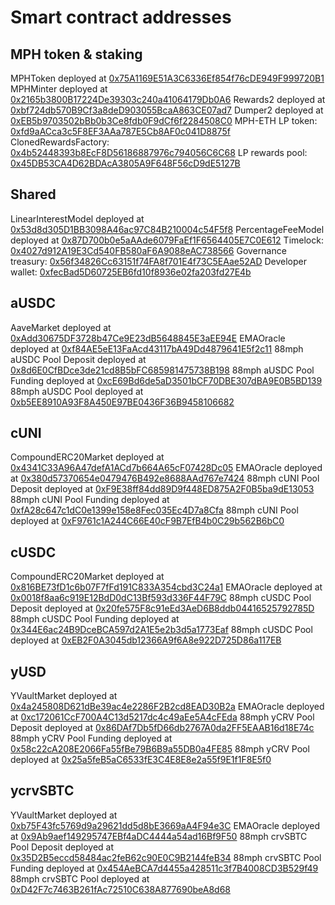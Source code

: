 # Smart contract addresses

## MPH token & staking

MPHToken deployed at [0x75A1169E51A3C6336Ef854f76cDE949F999720B1](https://etherscan.io/address/0x75A1169E51A3C6336Ef854f76cDE949F999720B1)
MPHMinter deployed at [0x2165b3800B17224De39303c240a41064179Db0A6](https://etherscan.io/address/0x2165b3800B17224De39303c240a41064179Db0A6)
Rewards2 deployed at [0xbf724db570B9Cf3a8deD903055BcaA863CE07ad7](https://etherscan.io/address/0xbf724db570B9Cf3a8deD903055BcaA863CE07ad7)
Dumper2 deployed at [0xEB5b9703502bBb0b3Ce8fdb0F9dCf6f2284508C0](https://etherscan.io/address/0xEB5b9703502bBb0b3Ce8fdb0F9dCf6f2284508C0)
MPH-ETH LP token: [0xfd9aACca3c5F8EF3AAa787E5Cb8AF0c041D8875f](https://etherscan.io/address/0xfd9aACca3c5F8EF3AAa787E5Cb8AF0c041D8875f)
ClonedRewardsFactory: [0x4b52448393b8EcF8D56186887976c794056C6C68](https://etherscan.io/address/0x4b52448393b8EcF8D56186887976c794056C6C68)
LP rewards pool: [0x45DB53CA4D62BDAcA3805A9F648F56cD9dE5127B](https://etherscan.io/address/0x45DB53CA4D62BDAcA3805A9F648F56cD9dE5127B)

## Shared

LinearInterestModel deployed at [0x53d8d305D1BB3098A46ac97C84B210004c54F5f8](https://etherscan.io/address/0x53d8d305D1BB3098A46ac97C84B210004c54F5f8)
PercentageFeeModel deployed at [0x87D700b0e5aAAde6079FaEf1F6564405E7C0E612](https://etherscan.io/address/0x87D700b0e5aAAde6079FaEf1F6564405E7C0E612)
Timelock: [0x4027d912A19E3Cd540FB580aF6A9088eAC738566](https://etherscan.io/address/0x4027d912A19E3Cd540FB580aF6A9088eAC738566)
Governance treasury: [0x56f34826Cc63151f74FA8f701E4f73C5EAae52AD](https://etherscan.io/address/0x56f34826Cc63151f74FA8f701E4f73C5EAae52AD)
Developer wallet: [0xfecBad5D60725EB6fd10f8936e02fa203fd27E4b](https://etherscan.io/address/0xfecBad5D60725EB6fd10f8936e02fa203fd27E4b)

## aUSDC

AaveMarket deployed at [0xAdd30675DF3728b47Ce9E23dB5648845E3aEE94E](https://etherscan.io/address/0xAdd30675DF3728b47Ce9E23dB5648845E3aEE94E)
EMAOracle deployed at [0xf84AE5eE13FaAcd43117bA49Dd4879641E5f2c11](https://etherscan.io/address/0xf84AE5eE13FaAcd43117bA49Dd4879641E5f2c11)
88mph aUSDC Pool Deposit deployed at [0x8d6E0CfBDce3de21cd8B5bFC685981475738B198](https://etherscan.io/address/0x8d6E0CfBDce3de21cd8B5bFC685981475738B198)
88mph aUSDC Pool Funding deployed at [0xcE69Bd6de5aD3501bCF70DBE307dBA9E0B5BD139](https://etherscan.io/address/0xcE69Bd6de5aD3501bCF70DBE307dBA9E0B5BD139)
88mph aUSDC Pool deployed at [0xb5EE8910A93F8A450E97BE0436F36B9458106682](https://etherscan.io/address/0xb5EE8910A93F8A450E97BE0436F36B9458106682)

## cUNI

CompoundERC20Market deployed at [0x4341C33A96A47defA1ACd7b664A65cF07428Dc05](https://etherscan.io/address/0x4341C33A96A47defA1ACd7b664A65cF07428Dc05)
EMAOracle deployed at [0x380d57370654e0479476B492e8688AAd767e7424](https://etherscan.io/address/0x380d57370654e0479476B492e8688AAd767e7424)
88mph cUNI Pool Deposit deployed at [0xF9E38ff84dd89D9f448ED875A2F0B5ba9dE13053](https://etherscan.io/address/0xF9E38ff84dd89D9f448ED875A2F0B5ba9dE13053)
88mph cUNI Pool Funding deployed at [0xfA28c647c1dC0e1399e158e8Fec035Ec4D7a8Cfa](https://etherscan.io/address/0xfA28c647c1dC0e1399e158e8Fec035Ec4D7a8Cfa)
88mph cUNI Pool deployed at [0xF9761c1A244C66E40cF9B7EfB4b0C29b562B6bC0](https://etherscan.io/address/0xF9761c1A244C66E40cF9B7EfB4b0C29b562B6bC0)

## cUSDC

CompoundERC20Market deployed at [0x816BE73fD1c6b07F7fFd191C833A354cbd3C24a1](https://etherscan.io/address/0x816BE73fD1c6b07F7fFd191C833A354cbd3C24a1)
EMAOracle deployed at [0x0018f8aa6c919E12BdD0dC13Bf593d336F44F79C](https://etherscan.io/address/0x0018f8aa6c919E12BdD0dC13Bf593d336F44F79C)
88mph cUSDC Pool Deposit deployed at [0x20fe575F8c91eEd3AeD6B8ddb04416525792785D](https://etherscan.io/address/0x20fe575F8c91eEd3AeD6B8ddb04416525792785D)
88mph cUSDC Pool Funding deployed at [0x344E6ac24B9DceBCA597d2A1E5e2b3d5a1773Eaf](https://etherscan.io/address/0x344E6ac24B9DceBCA597d2A1E5e2b3d5a1773Eaf)
88mph cUSDC Pool deployed at [0xEB2F0A3045db12366A9f6A8e922D725D86a117EB](https://etherscan.io/address/0xEB2F0A3045db12366A9f6A8e922D725D86a117EB)

## yUSD

YVaultMarket deployed at [0x4a245808D621dBe39ac4e2286F2B2cd8EAD30B2a](https://etherscan.io/address/0x4a245808D621dBe39ac4e2286F2B2cd8EAD30B2a)
EMAOracle deployed at [0xc172061CcF700A4C13d5217dc4c49aEe5A4cFEda](https://etherscan.io/address/0xc172061CcF700A4C13d5217dc4c49aEe5A4cFEda)
88mph yCRV Pool Deposit deployed at [0x86DAf7Db5fD66db2767A0da2FF5EAAB16d18E74c](https://etherscan.io/address/0x86DAf7Db5fD66db2767A0da2FF5EAAB16d18E74c)
88mph yCRV Pool Funding deployed at [0x58c22cA208E2066Fa55fBe79B6B9a55DB0a4FE85](https://etherscan.io/address/0x58c22cA208E2066Fa55fBe79B6B9a55DB0a4FE85)
88mph yCRV Pool deployed at [0x25a5feB5aC6533fE3C4E8E8e2a55f9E1f1F8E5f0](https://etherscan.io/address/0x25a5feB5aC6533fE3C4E8E8e2a55f9E1f1F8E5f0)

## ycrvSBTC

YVaultMarket deployed at [0xb75F43fc5769d9a29621dd5d8bE3669aA4F94e3C](https://etherscan.io/address/0xb75F43fc5769d9a29621dd5d8bE3669aA4F94e3C)
EMAOracle deployed at [0x9Ab9aef149295747EBf4aDC4444a54ad16Bf9F50](https://etherscan.io/address/0x9Ab9aef149295747EBf4aDC4444a54ad16Bf9F50)
88mph crvSBTC Pool Deposit deployed at [0x35D2B5eccd58484ac2feB62c90E0C9B2144feB34](https://etherscan.io/address/0x35D2B5eccd58484ac2feB62c90E0C9B2144feB34)
88mph crvSBTC Pool Funding deployed at [0x454AeBCA7d4455a428511c3f7B4008CD3B529f49](https://etherscan.io/address/0x454AeBCA7d4455a428511c3f7B4008CD3B529f49)
88mph crvSBTC Pool deployed at [0xD42F7c7463B261fAc72510C638A877690beA8d68](https://etherscan.io/address/0xD42F7c7463B261fAc72510C638A877690beA8d68)
